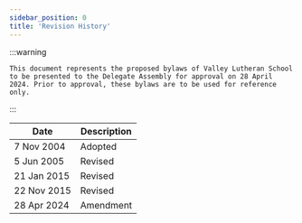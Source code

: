 ```yaml
---
sidebar_position: 0
title: 'Revision History'
---
```


:::warning

    This document represents the proposed bylaws of Valley Lutheran School to be presented to the Delegate Assembly for approval on 28 April 2024. Prior to approval, these bylaws are to be used for reference only.

:::

|Date           |Description            |
|---            |---                    |
|7 Nov 2004     |Adopted                |
|5 Jun 2005     |Revised                |
|21 Jan 2015    |Revised                |
|22 Nov 2015    |Revised                |
|28 Apr 2024    |Amendment              |
